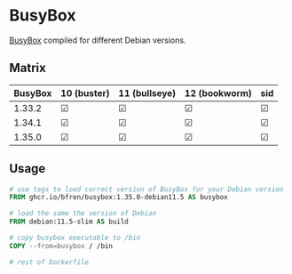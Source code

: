 # BusyBox

[BusyBox](https://busybox.net) compiled for different Debian versions.

## Matrix

| BusyBox | 10 (buster) | 11 (bullseye) | 12 (bookworm) | sid      |
| ------- | ----------- | ------------- | ------------- | -------- |
| 1.33.2  | &#x2611;    | &#x2611;      | &#x2611;      | &#x2611; |
| 1.34.1  | &#x2611;    | &#x2611;      | &#x2611;      | &#x2611; |
| 1.35.0  | &#x2611;    | &#x2611;      | &#x2611;      | &#x2611; |

## Usage

```Dockerfile
# use tags to load correct version of BusyBox for your Debian version
FROM ghcr.io/bfren/busybox:1.35.0-debian11.5 AS busybox

# load the same the version of Debian
FROM debian:11.5-slim AS build

# copy busybox executable to /bin
COPY --from=busybox / /bin

# rest of Dockerfile
```
